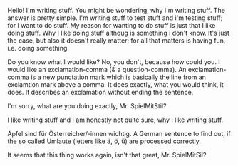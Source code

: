 Hello! I'm writing stuff. You might be wondering, why I'm writing stuff. The answer is pretty simple. I'm writing stuff to test stuff and i'm testing stuff; for I want to do stuff. My reason for wanting to do stuff is just that I like doing stuff. Why I like doing stuff althoug is something i don't know. It's just the case, but also it doesn't really matter; for all that matters is having fun, i.e. doing something.

Do you know what I would like? No, you don't, because how could you. I would like an exclamation-comma (& a question-comma). An exclamation-comma is a new punctation mark which is basically the line from an exclamtion mark above a comma. It does exactly, what you would think, it does. It describes an exclamation without ending the sentence.

I'm sorry, what are you doing exactly, Mr. SpielMitStil?

I like writing stuff and I am honestly not quite sure, why I like writing stuff.

Äpfel sind für Österreicher/-innen wichtig. A German sentence to find out, if the so called Umlaute (letters like ä, ö, ü) are processed correctly.

It seems that this thing works again, isn't that great, Mr. SpielMitSil?
 




